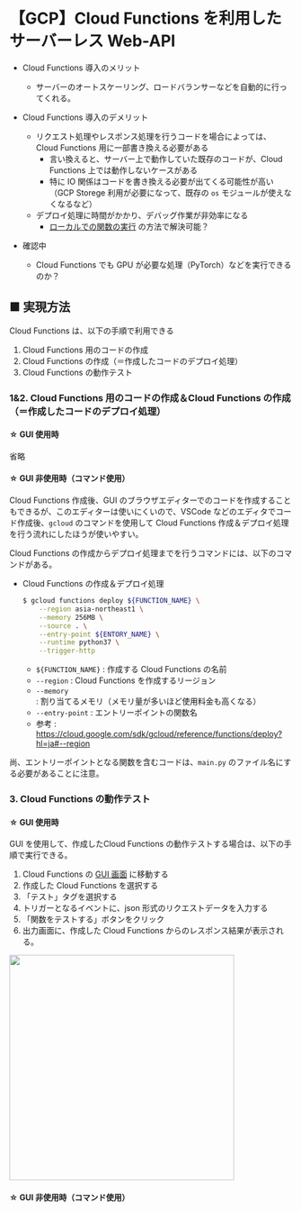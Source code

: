 # 【GCP】Cloud Functions を利用したサーバーレス Web-API

- Cloud Functions 導入のメリット
    - サーバーのオートスケーリング、ロードバランサーなどを自動的に行ってくれる。

- Cloud Functions 導入のデメリット
    - リクエスト処理やレスポンス処理を行うコードを場合によっては、Cloud Functions 用に一部書き換える必要がある
        - 言い換えると、サーバー上で動作していた既存のコードが、Cloud Functions 上では動作しないケースがある
        - 特に IO 関係はコードを書き換える必要が出てくる可能性が高い（GCP Storege 利用が必要になって、既存の `os` モジュールが使えなくなるなど）
    - デプロイ処理に時間がかかり、デバッグ作業が非効率になる
        - [ローカルでの関数の実行](https://firebase.google.com/docs/functions/local-emulator?hl=ja) の方法で解決可能？

- 確認中
    - Cloud Functions でも GPU が必要な処理（PyTorch）などを実行できるのか？

## ■ 実現方法
Cloud Functions は、以下の手順で利用できる
1. Cloud Functions 用のコードの作成
1. Cloud Functions の作成（＝作成したコードのデプロイ処理）
1. Cloud Functions の動作テスト

### 1&2. Cloud Functions 用のコードの作成＆Cloud Functions の作成（＝作成したコードのデプロイ処理）

#### ☆ GUI 使用時
省略

#### ☆ GUI 非使用時（コマンド使用）
Cloud Functions 作成後、GUI のブラウザエディターでのコードを作成することもできるが、このエディターは使いにくいので、VSCode などのエディタでコード作成後、`gcloud` のコマンドを使用して Cloud Functions 作成＆デプロイ処理を行う流れにしたほうが使いやすい。

Cloud Functions の作成からデプロイ処理までを行うコマンドには、以下のコマンドがある。

- Cloud Functions の作成＆デプロイ処理
    ```sh
    $ gcloud functions deploy ${FUNCTION_NAME} \
        --region asia-northeast1 \
        --memory 256MB \
        --source . \
        --entry-point ${ENTORY_NAME} \
        --runtime python37 \
        --trigger-http
    ```
    - `${FUNCTION_NAME}` : 作成する Cloud Functions の名前
    - `--region` : Cloud Functions を作成するリージョン
    - `--memory` : 割り当てるメモリ（メモリ量が多いほど使用料金も高くなる）
    - `--entry-point` : エントリーポイントの関数名
    - 参考 : https://cloud.google.com/sdk/gcloud/reference/functions/deploy?hl=ja#--region

尚、エントリーポイントとなる関数を含むコードは、`main.py` のファイル名にする必要があることに注意。


### 3. Cloud Functions の動作テスト

#### ☆ GUI 使用時
GUI を使用して、作成したCloud Functions の動作テストする場合は、以下の手順で実行できる。

1. Cloud Functions の [GUI 画面](https://console.cloud.google.com/functions/list?hl=ja&organizationId=0&project=myproject-292103) に移動する
1. 作成した Cloud Functions を選択する
1. 「テスト」タグを選択する
1. トリガーとなるイベントに、json 形式のリクエストデータを入力する
1. 「関数をテストする」ボタンをクリック
1. 出力画面に、作成した Cloud Functions からのレスポンス結果が表示される。

<image src="https://user-images.githubusercontent.com/25688193/96669621-88711080-1398-11eb-8094-e86589c698e8.png" width="400">

#### ☆ GUI 非使用時（コマンド使用）
